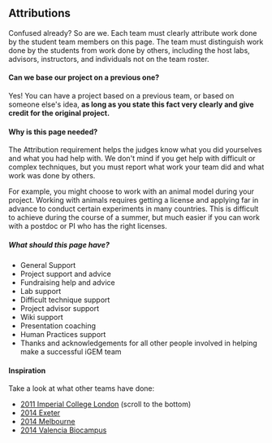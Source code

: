 ## Attributions
Confused already? So are we.
Each team must clearly attribute work done by the student team members on this
page. The team must distinguish work done by the students from work done by
others, including the host labs, advisors, instructors, and individuals not on
the team roster.

#### Can we base our project on a previous one?

Yes! You can have a project based on a previous team, or based on someone else's
idea, **as long as you state this fact very clearly and give credit for the
original project.**

#### Why is this page needed?

The Attribution requirement helps the judges know what you did yourselves and
what you had help with. We don't mind if you get help with difficult or complex
techniques, but you must report what work your team did and what work was done
by others.

For example, you might choose to work with an animal model during your project.
Working with animals requires getting a license and applying far in advance to
conduct certain experiments in many countries. This is difficult to achieve
during the course of a summer, but much easier if you can work with a postdoc or
PI who has the right licenses.

##### What should this page have?

* General Support
* Project support and advice
* Fundraising help and advice
* Lab support
* Difficult technique support
* Project advisor support
* Wiki support
* Presentation coaching
* Human Practices support
*  Thanks and acknowledgements for all other people involved in helping make a successful iGEM team

#### Inspiration

Take a look at what other teams have done:

* [2011 Imperial College London](http://2011.igem.org/Team:Imperial_College_London/Team) (scroll to the bottom)
* [2014 Exeter](http://2014.igem.org/Team:Exeter/Attributions)
* [2014 Melbourne](http://2014.igem.org/Team:Melbourne/Attributions)
* [2014 Valencia Biocampus](http://2014.igem.org/Team:Valencia_Biocampus/Attributions)
